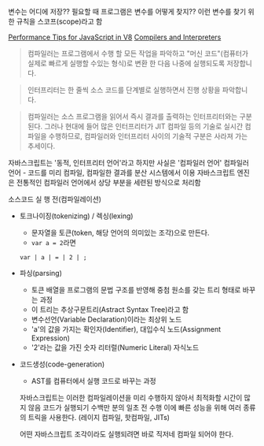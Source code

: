 변수는 어디에 저장?? 필요할 때 프로그램은 변수를 어떻게 찾지?? 이런 변수를 찾기 위한 규칙을 스코프(scope)라고 함


[Performance Tips for JavaScript in V8](https://www.html5rocks.com/ko/tutorials/speed/v8/)
[Compilers and Interpreters](https://hackernoon.com/compilers-and-interpreters-3e354a2e41cf)

> 컴파일러는 프로그램에서 수행 할 모든 작업을 파악하고 "머신 코드"(컴퓨터가 실제로 빠르게 실행할 수있는 형식)로 변환 한 다음 나중에 실행되도록 저장합니다.

> 인터프리터는 한 줄씩 소스 코드를 단계별로 실행하면서 진행 상황을 파악합니다.

> 컴파일러는 소스 프로그램을 읽어서 즉시 결과를 출력하는 인터프리터와는 구분된다. 그러나 현대에 들어 많은 인터프리터가 JIT 컴파일 등의 기술로 실시간 컴파일을 수행하므로, 컴파일러와 인터프리터 사이의 기술적 구분은 사라져 가는 추세이다.

자바스크립트는 '동적, 인터프리터 언어'라고 하지만 사실은 '컴파일러 언어' 
컴파일러 언어 - 코드를 미리 컴파일, 컴파일한 결과를 분산 시스템에서 이용
자바스크립트 엔진은 전통적인 컴파일러 언어에서 상당 부분을 세련된 방식으로 처리함

소스코드 실 행 전(컴파일레이션)
- 토크나이징(tokenizing) / 렉싱(lexing)
  - 문자열을 토큰(token, 해당 언어의 의미있는 조각)으로 만든다.
  - `var a = 2`라면
  ```
  var | a | = | 2 | ;
  ```  
- 파싱(parsing)
  - 토큰 배열을 프로그램의 문법 구조를 반영해 중첨 원소를 갖는 트리 형태로 바꾸는 과정
  - 이 트리는 추상구문트리(Astract Syntax Tree)라고 함
  - 변수선언(Variable Declaration)이라는 최상위 노드
  - 'a'의 값을 가지는 확인자(Identifier), 대입수식 노드(Assignment Expression)  
  - '2'라는 값을 가진 숫자 리터럴(Numeric Literal) 자식노드
- 코드생성(code-generation)
  - AST를 컴퓨터에서 실행 코드로 바꾸는 과정

  자바스크립트는 이러한 컴파일레이션을 미리 수행하지 않아서 최적화할 시간이 많지 않음
  코드가 실행되기 수백만 분의 일초 전 수행
  이에 빠른 성능을 위해 여러 종류의 트릭을 사용한다. (레이지 컴파일, 핫컴파일, JITs)

  어떤 자바스크립트 조각이라도 실행되려면 바로 직저네 컴파일 되어야 한다.

